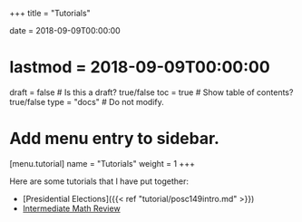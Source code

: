 +++
title = "Tutorials"

date = 2018-09-09T00:00:00
# lastmod = 2018-09-09T00:00:00

draft = false  # Is this a draft? true/false
toc = true  # Show table of contents? true/false
type = "docs"  # Do not modify.

# Add menu entry to sidebar.
[menu.tutorial]
  name = "Tutorials"
  weight = 1
+++

Here are some tutorials that I have put together:

- [Presidential Elections]({{< ref "tutorial/posc149intro.md" >}})
- [Intermediate Math Review](https://nrjenkins.github.io/nrjenkins.github.io/files/tutorials/math_tutorial.pdf)
